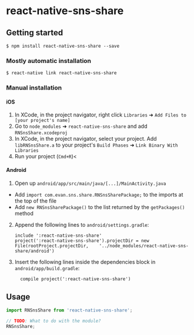 
# react-native-sns-share

## Getting started

`$ npm install react-native-sns-share --save`

### Mostly automatic installation

`$ react-native link react-native-sns-share`

### Manual installation


#### iOS

1. In XCode, in the project navigator, right click `Libraries` ➜ `Add Files to [your project's name]`
2. Go to `node_modules` ➜ `react-native-sns-share` and add `RNSnsShare.xcodeproj`
3. In XCode, in the project navigator, select your project. Add `libRNSnsShare.a` to your project's `Build Phases` ➜ `Link Binary With Libraries`
4. Run your project (`Cmd+R`)<

#### Android

1. Open up `android/app/src/main/java/[...]/MainActivity.java`
  - Add `import com.evan.sns.share.RNSnsSharePackage;` to the imports at the top of the file
  - Add `new RNSnsSharePackage()` to the list returned by the `getPackages()` method
2. Append the following lines to `android/settings.gradle`:
  	```
  	include ':react-native-sns-share'
  	project(':react-native-sns-share').projectDir = new File(rootProject.projectDir, 	'../node_modules/react-native-sns-share/android')
  	```
3. Insert the following lines inside the dependencies block in `android/app/build.gradle`:
  	```
      compile project(':react-native-sns-share')
  	```


## Usage
```javascript
import RNSnsShare from 'react-native-sns-share';

// TODO: What to do with the module?
RNSnsShare;
```
  